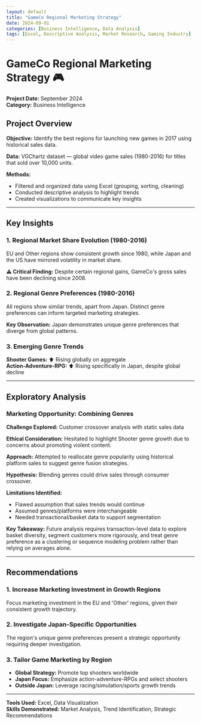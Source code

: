 ```yaml
---
layout: default
title: "GameCo Regional Marketing Strategy"
date: 2024-09-01
categories: [Business Intelligence, Data Analysis]
tags: [Excel, Descriptive Analysis, Market Research, Gaming Industry]
---
```


# GameCo Regional Marketing Strategy 🎮

**Project Date:** September 2024  
**Category:** Business Intelligence  

## Project Overview

**Objective:** Identify the best regions for launching new games in 2017 using historical sales data.

**Data:** VGChartz dataset — global video game sales (1980-2016) for titles that sold over 10,000 units.

**Methods:**
- Filtered and organized data using Excel (grouping, sorting, cleaning)
- Conducted descriptive analysis to highlight trends
- Created visualizations to communicate key insights

---

## Key Insights

### 1. Regional Market Share Evolution (1980-2016)

EU and Other regions show consistent growth since 1980, while Japan and the US have mirrored volatility in market share.

**⚠️ Critical Finding:** Despite certain regional gains, GameCo's gross sales have been declining since 2008.

### 2. Regional Genre Preferences (1980-2016)

All regions show similar trends, apart from Japan. Distinct genre preferences can inform targeted marketing strategies.

**Key Observation:** Japan demonstrates unique genre preferences that diverge from global patterns.

### 3. Emerging Genre Trends

**Shooter Games:** ⬆️ Rising globally on aggregate  
**Action-Adventure-RPG:** ⬆️ Rising specifically in Japan, despite global decline

---

## Exploratory Analysis

### Marketing Opportunity: Combining Genres

**Challenge Explored:** Customer crossover analysis with static sales data

**Ethical Consideration:** Hesitated to highlight Shooter genre growth due to concerns about promoting violent content.

**Approach:** Attempted to reallocate genre popularity using historical platform sales to suggest genre fusion strategies.

**Hypothesis:** Blending genres could drive sales through consumer crossover.

**Limitations Identified:**
- Flawed assumption that sales trends would continue
- Assumed genres/platforms were interchangeable
- Needed transactional/basket data to support segmentation

**Key Takeaway:** Future analysis requires transaction-level data to explore basket diversity, segment customers more rigorously, and treat genre preference as a clustering or sequence modeling problem rather than relying on averages alone.

---

## Recommendations

### 1. Increase Marketing Investment in Growth Regions
Focus marketing investment in the EU and 'Other' regions, given their consistent growth trajectory.

### 2. Investigate Japan-Specific Opportunities
The region's unique genre preferences present a strategic opportunity requiring deeper investigation.

### 3. Tailor Game Marketing by Region
- **Global Strategy:** Promote top shooters worldwide
- **Japan Focus:** Emphasize action-adventure-RPGs and select shooters
- **Outside Japan:** Leverage racing/simulation/sports growth trends

---

**Tools Used:** Excel, Data Visualization  
**Skills Demonstrated:** Market Analysis, Trend Identification, Strategic Recommendations